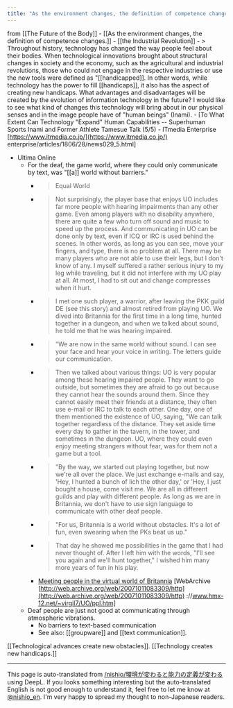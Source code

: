 ```yaml
---
title: "As the environment changes, the definition of competence changes."
---
```


from  [[The Future of the Body]]
    - [[As the environment changes, the definition of competence changes.]]
        - [[the Industrial Revolution]]
    - > Throughout history, technology has changed the way people feel about their bodies. When technological innovations brought about structural changes in society and the economy, such as the agricultural and industrial revolutions, those who could not engage in the respective industries or use the new tools were defined as "[[handicapped]]. In other words, while technology has the power to fill [[handicaps]], it also has the aspect of creating new handicaps. What advantages and disadvantages will be created by the evolution of information technology in the future? I would like to see what kind of changes this technology will bring about in our physical senses and in the image people have of "human beings" (Inami).
        - [To What Extent Can Technology "Expand" Human Capabilities -- Superhuman Sports Inami and Former Athlete Tamesue Talk (5/5) - ITmedia Enterprise [https://www.itmedia.co.jp/](https://www.itmedia.co.jp/) enterprise/articles/1806/28/news029_5.html]
- Ultima Online
    - For the deaf, the game world, where they could only communicate by text, was "[[a]] world without barriers."
        - > Equal World
        - >  Not surprisingly, the player base that enjoys UO includes far more people with hearing impairments than any other game. Even among players with no disability anywhere, there are quite a few who turn off sound and music to speed up the process. And communicating in UO can be done only by text, even if ICQ or IRC is used behind the scenes. In other words, as long as you can see, move your fingers, and type, there is no problem at all. There may be many players who are not able to use their legs, but I don't know of any. I myself suffered a rather serious injury to my leg while traveling, but it did not interfere with my UO play at all. At most, I had to sit out and change compresses when it hurt.
        - >  I met one such player, a warrior, after leaving the PKK guild DE (see this story) and almost retired from playing UO. We dived into Britannia for the first time in a long time, hunted together in a dungeon, and when we talked about sound, he told me that he was hearing impaired.
        - >  "We are now in the same world without sound. I can see your face and hear your voice in writing. The letters guide our communication.
        - >  Then we talked about various things: UO is very popular among these hearing impaired people. They want to go outside, but sometimes they are afraid to go out because they cannot hear the sounds around them. Since they cannot easily meet their friends at a distance, they often use e-mail or IRC to talk to each other. One day, one of them mentioned the existence of UO, saying, "We can talk together regardless of the distance. They set aside time every day to gather in the tavern, in the tower, and sometimes in the dungeon. UO, where they could even enjoy meeting strangers without fear, was for them not a game but a tool.
        - >  "By the way, we started out playing together, but now we're all over the place. We just exchange e-mails and say, 'Hey, I hunted a bunch of lich the other day,' or 'Hey, I just bought a house, come visit me. We are all in different guilds and play with different people. As long as we are in Britannia, we don't have to use sign language to communicate with other deaf people.
        - >  "For us, Britannia is a world without obstacles. It's a lot of fun, even swearing when the PKs beat us up."
        - >  That day he showed me possibilities in the game that I had never thought of. After I left him with the words, "I'll see you again and we'll hunt together," I wished him many more years of fun in his play.
        - [Meeting people in the virtual world of Britannia](http://www.hmx-12.net/~virgil7/UO/ppl.htm#equalworld) [WebArchive [http://web.archive.org/web/20071011083309/http](http://web.archive.org/web/20071011083309/http) ://www.hmx-12.net/~virgil7/UO/ppl.htm]
    - Deaf people are just not good at communicating through atmospheric vibrations.
        - No barriers to text-based communication
        - See also: [[groupware]] and [[text communication]].

[[Technological advances create new obstacles]].
[[Technology creates new handicaps.]]

---
This page is auto-translated from [/nishio/環境が変わると能力の定義が変わる](https://scrapbox.io/nishio/環境が変わると能力の定義が変わる) using DeepL. If you looks something interesting but the auto-translated English is not good enough to understand it, feel free to let me know at [@nishio_en](https://twitter.com/nishio_en). I'm very happy to spread my thought to non-Japanese readers.